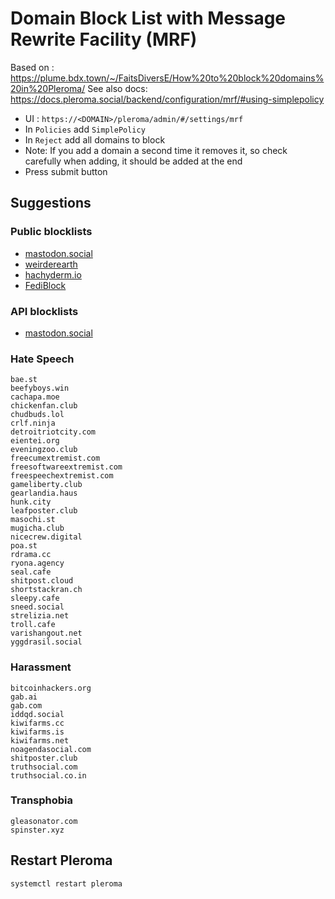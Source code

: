 # Domain Block List with Message Rewrite Facility (MRF)

Based on : https://plume.bdx.town/~/FaitsDiversE/How%20to%20block%20domains%20in%20Pleroma/
See also docs: https://docs.pleroma.social/backend/configuration/mrf/#using-simplepolicy

* UI : `https://<DOMAIN>/pleroma/admin/#/settings/mrf`
* In `Policies` add `SimplePolicy`
* In `Reject` add all domains to block
* Note: If you add a domain a second time it removes it, so check carefully when adding, it should be added at the end
* Press submit button

## Suggestions

### Public blocklists

* [mastodon.social](https://mastodon.social/about#unavailable-content)
* [weirderearth](https://raw.githubusercontent.com/weirderearth/weirder-rules/main/suggested-instance-blocks.md)
* [hachyderm.io](https://raw.githubusercontent.com/hachyderm/hack/main/blocklist)
* [FediBlock](https://joinfediverse.wiki/FediBlock)

### API blocklists

* [mastodon.social](https://mastodon.social/api/v1/instance/domain_blocks)

### Hate Speech

~~~
bae.st
beefyboys.win
cachapa.moe
chickenfan.club
chudbuds.lol
crlf.ninja
detroitriotcity.com
eientei.org
eveningzoo.club
freecumextremist.com
freesoftwareextremist.com
freespeechextremist.com
gameliberty.club
gearlandia.haus
hunk.city
leafposter.club
masochi.st
mugicha.club
nicecrew.digital
poa.st
rdrama.cc
ryona.agency
seal.cafe
shitpost.cloud
shortstackran.ch
sleepy.cafe
sneed.social
strelizia.net
troll.cafe
varishangout.net
yggdrasil.social
~~~

### Harassment

~~~
bitcoinhackers.org
gab.ai
gab.com
iddqd.social
kiwifarms.cc
kiwifarms.is
kiwifarms.net
noagendasocial.com
shitposter.club
truthsocial.com
truthsocial.co.in
~~~

### Transphobia

~~~
gleasonator.com
spinster.xyz
~~~

## Restart Pleroma

~~~bash
systemctl restart pleroma
~~~
